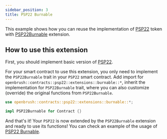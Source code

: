 ```yaml
---
sidebar_position: 3
title: PSP22 Burnable
---
```


This example shows how you can reuse the implementation of
[PSP22](https://github.com/Supercolony-net/openbrush-contracts/tree/main/contracts/src/token/psp22) token with [PSP22Burnable](https://github.com/Supercolony-net/openbrush-contracts/tree/main/contracts/src/token/psp22/extensions/burnable.rs) extension.

## How to use this extension

First, you should implement basic version of [PSP22](/smart-contracts/PSP22).

For your smart contract to use this extension, you only need to implement the 
`PSP22Burnable` trait in your `PSP22` smart contract. Add import for 
`openbrush::contracts::psp22::extensions::burnable::*`, inherit the 
implementation for `PSP22Burnable` trait, where you can also customize (override) 
the original functions from `PSP22Burnable`.

```rust
use openbrush::contracts::psp22::extensions::burnable::*;

impl PSP22Burnable for Contract {}
```

And that's it! Your `PSP22` is now extended by the `PSP22Burnable` extension and ready to use its functions!
You can check an example of the usage of [PSP22 Burnable](https://github.com/Supercolony-net/openbrush-contracts/tree/main/examples/psp22_extensions/burnable).

